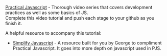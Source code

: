 [Practical Javascript](https://watchandcode.com/p/practical-javascript) - Thorough video series that covers development practices as well as some basics of JS.  
Complete this video tutorial and push each stage to your github as you finish it.    

A helpful resource to accompany this tutorial:  
  * [Simplify Javascript](https://github.com/GeorgeFourikis/Simplify-JavaScript) - A resource built for you by George to compliment Practical Javascript.  It goes into more depth on javascript used in PJS.  